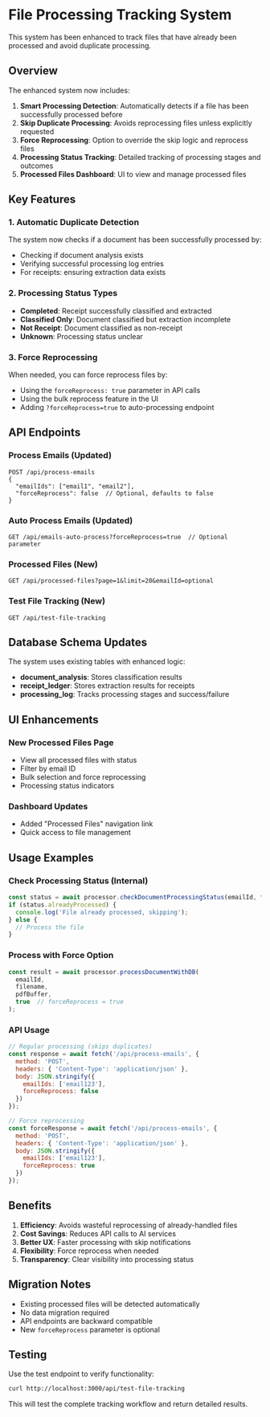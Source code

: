 # File Processing Tracking System

This system has been enhanced to track files that have already been processed and avoid duplicate processing.

## Overview

The enhanced system now includes:

1. **Smart Processing Detection**: Automatically detects if a file has been successfully processed before
2. **Skip Duplicate Processing**: Avoids reprocessing files unless explicitly requested
3. **Force Reprocessing**: Option to override the skip logic and reprocess files
4. **Processing Status Tracking**: Detailed tracking of processing stages and outcomes
5. **Processed Files Dashboard**: UI to view and manage processed files

## Key Features

### 1. Automatic Duplicate Detection

The system now checks if a document has been successfully processed by:
- Checking if document analysis exists
- Verifying successful processing log entries
- For receipts: ensuring extraction data exists

### 2. Processing Status Types

- **Completed**: Receipt successfully classified and extracted
- **Classified Only**: Document classified but extraction incomplete
- **Not Receipt**: Document classified as non-receipt
- **Unknown**: Processing status unclear

### 3. Force Reprocessing

When needed, you can force reprocess files by:
- Using the `forceReprocess: true` parameter in API calls
- Using the bulk reprocess feature in the UI
- Adding `?forceReprocess=true` to auto-processing endpoint

## API Endpoints

### Process Emails (Updated)
```
POST /api/process-emails
{
  "emailIds": ["email1", "email2"],
  "forceReprocess": false  // Optional, defaults to false
}
```

### Auto Process Emails (Updated)
```
GET /api/emails-auto-process?forceReprocess=true  // Optional parameter
```

### Processed Files (New)
```
GET /api/processed-files?page=1&limit=20&emailId=optional
```

### Test File Tracking (New)
```
GET /api/test-file-tracking
```

## Database Schema Updates

The system uses existing tables with enhanced logic:

- **document_analysis**: Stores classification results
- **receipt_ledger**: Stores extraction results for receipts
- **processing_log**: Tracks processing stages and success/failure

## UI Enhancements

### New Processed Files Page
- View all processed files with status
- Filter by email ID
- Bulk selection and force reprocessing
- Processing status indicators

### Dashboard Updates
- Added "Processed Files" navigation link
- Quick access to file management

## Usage Examples

### Check Processing Status (Internal)
```typescript
const status = await processor.checkDocumentProcessingStatus(emailId, filename);
if (status.alreadyProcessed) {
  console.log('File already processed, skipping');
} else {
  // Process the file
}
```

### Process with Force Option
```typescript
const result = await processor.processDocumentWithDB(
  emailId,
  filename,
  pdfBuffer,
  true  // forceReprocess = true
);
```

### API Usage
```javascript
// Regular processing (skips duplicates)
const response = await fetch('/api/process-emails', {
  method: 'POST',
  headers: { 'Content-Type': 'application/json' },
  body: JSON.stringify({
    emailIds: ['email123'],
    forceReprocess: false
  })
});

// Force reprocessing
const forceResponse = await fetch('/api/process-emails', {
  method: 'POST',
  headers: { 'Content-Type': 'application/json' },
  body: JSON.stringify({
    emailIds: ['email123'],
    forceReprocess: true
  })
});
```

## Benefits

1. **Efficiency**: Avoids wasteful reprocessing of already-handled files
2. **Cost Savings**: Reduces API calls to AI services
3. **Better UX**: Faster processing with skip notifications
4. **Flexibility**: Force reprocess when needed
5. **Transparency**: Clear visibility into processing status

## Migration Notes

- Existing processed files will be detected automatically
- No data migration required
- API endpoints are backward compatible
- New `forceReprocess` parameter is optional

## Testing

Use the test endpoint to verify functionality:
```bash
curl http://localhost:3000/api/test-file-tracking
```

This will test the complete tracking workflow and return detailed results.
